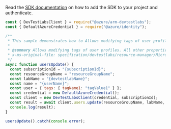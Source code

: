 Read the [SDK documentation](https://github.com/Azure/azure-sdk-for-js/blob/%40azure%2Farm-devtestlabs_4.0.1/sdk/devtestlabs/arm-devtestlabs/README.md) on how to add the SDK to your project and authenticate.

```javascript
const { DevTestLabsClient } = require("@azure/arm-devtestlabs");
const { DefaultAzureCredential } = require("@azure/identity");

/**
 * This sample demonstrates how to Allows modifying tags of user profiles. All other properties will be ignored.
 *
 * @summary Allows modifying tags of user profiles. All other properties will be ignored.
 * x-ms-original-file: specification/devtestlabs/resource-manager/Microsoft.DevTestLab/stable/2018-09-15/examples/Users_Update.json
 */
async function usersUpdate() {
  const subscriptionId = "{subscriptionId}";
  const resourceGroupName = "resourceGroupName";
  const labName = "{devtestlabName}";
  const name = "{userName}";
  const user = { tags: { tagName1: "tagValue1" } };
  const credential = new DefaultAzureCredential();
  const client = new DevTestLabsClient(credential, subscriptionId);
  const result = await client.users.update(resourceGroupName, labName, name, user);
  console.log(result);
}

usersUpdate().catch(console.error);
```
